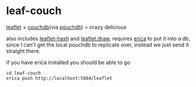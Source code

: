 leaf-couch
=========
[leaflet](http://leafletjs.com) + [couchdb](http://couchdb.apache.org/)(via [pouchdb](http://pouchdb.com/)) = crazy delicious

also includes [leaflet-hash](https://github.com/mlevans/leaflet-hash) and [leaflet.draw](https://github.com/jacobtoye/Leaflet.draw), requires [erica](https://github.com/benoitc/erica) to put it into a db, since I can't get the local pouchdb to replicate over, instead we just send it straight there.

if you have erica installed you should be able to go

```shell
cd leaf-couch
erica push http://localhost:5984/leaflet
```
